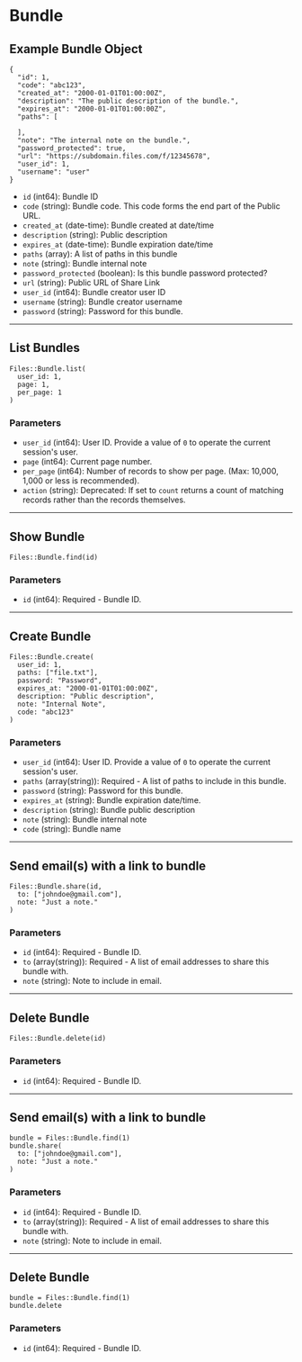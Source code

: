 # Bundle

## Example Bundle Object

```
{
  "id": 1,
  "code": "abc123",
  "created_at": "2000-01-01T01:00:00Z",
  "description": "The public description of the bundle.",
  "expires_at": "2000-01-01T01:00:00Z",
  "paths": [

  ],
  "note": "The internal note on the bundle.",
  "password_protected": true,
  "url": "https://subdomain.files.com/f/12345678",
  "user_id": 1,
  "username": "user"
}
```

* `id` (int64): Bundle ID
* `code` (string): Bundle code.  This code forms the end part of the Public URL.
* `created_at` (date-time): Bundle created at date/time
* `description` (string): Public description
* `expires_at` (date-time): Bundle expiration date/time
* `paths` (array): A list of paths in this bundle
* `note` (string): Bundle internal note
* `password_protected` (boolean): Is this bundle password protected?
* `url` (string): Public URL of Share Link
* `user_id` (int64): Bundle creator user ID
* `username` (string): Bundle creator username
* `password` (string): Password for this bundle.


---

## List Bundles

```
Files::Bundle.list(
  user_id: 1, 
  page: 1, 
  per_page: 1
)
```

### Parameters

* `user_id` (int64): User ID.  Provide a value of `0` to operate the current session's user.
* `page` (int64): Current page number.
* `per_page` (int64): Number of records to show per page.  (Max: 10,000, 1,000 or less is recommended).
* `action` (string): Deprecated: If set to `count` returns a count of matching records rather than the records themselves.


---

## Show Bundle

```
Files::Bundle.find(id)
```

### Parameters

* `id` (int64): Required - Bundle ID.


---

## Create Bundle

```
Files::Bundle.create(
  user_id: 1, 
  paths: ["file.txt"], 
  password: "Password", 
  expires_at: "2000-01-01T01:00:00Z", 
  description: "Public description", 
  note: "Internal Note", 
  code: "abc123"
)
```

### Parameters

* `user_id` (int64): User ID.  Provide a value of `0` to operate the current session's user.
* `paths` (array(string)): Required - A list of paths to include in this bundle.
* `password` (string): Password for this bundle.
* `expires_at` (string): Bundle expiration date/time.
* `description` (string): Bundle public description
* `note` (string): Bundle internal note
* `code` (string): Bundle name


---

## Send email(s) with a link to bundle

```
Files::Bundle.share(id, 
  to: ["johndoe@gmail.com"], 
  note: "Just a note."
)
```

### Parameters

* `id` (int64): Required - Bundle ID.
* `to` (array(string)): Required - A list of email addresses to share this bundle with.
* `note` (string): Note to include in email.


---

## Delete Bundle

```
Files::Bundle.delete(id)
```

### Parameters

* `id` (int64): Required - Bundle ID.


---

## Send email(s) with a link to bundle

```
bundle = Files::Bundle.find(1)
bundle.share(
  to: ["johndoe@gmail.com"],
  note: "Just a note."
)
```

### Parameters

* `id` (int64): Required - Bundle ID.
* `to` (array(string)): Required - A list of email addresses to share this bundle with.
* `note` (string): Note to include in email.


---

## Delete Bundle

```
bundle = Files::Bundle.find(1)
bundle.delete
```

### Parameters

* `id` (int64): Required - Bundle ID.
